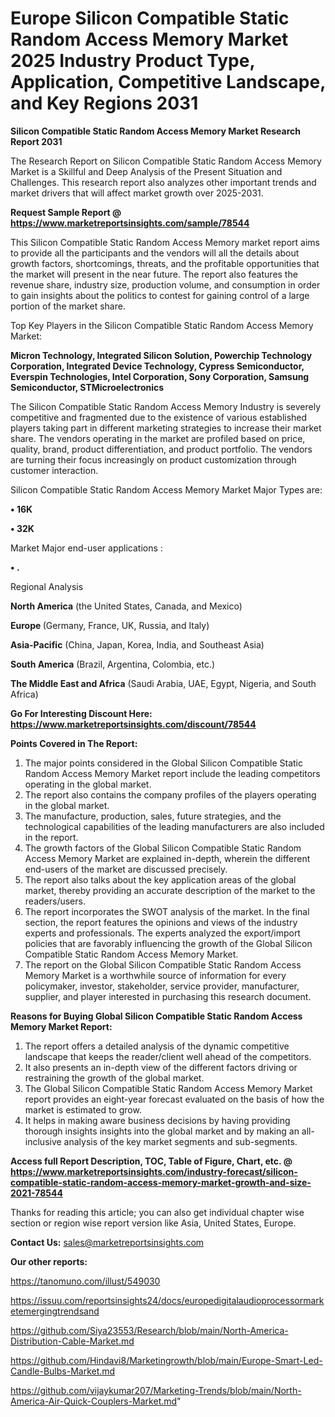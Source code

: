 # Europe Silicon Compatible Static Random Access Memory Market 2025 Industry Product Type, Application, Competitive Landscape, and Key Regions 2031

<strong>Silicon Compatible Static Random Access Memory Market Research Report 2031</strong>

The Research Report on Silicon Compatible Static Random Access Memory Market is a Skillful and Deep Analysis of the Present Situation and Challenges. This research report also analyzes other important trends and market drivers that will affect market growth over 2025-2031.

<strong>Request Sample Report @ <a href=https://www.marketreportsinsights.com/sample/78544>https://www.marketreportsinsights.com/sample/78544</a></strong>

This Silicon Compatible Static Random Access Memory market report aims to provide all the participants and the vendors will all the details about growth factors, shortcomings, threats, and the profitable opportunities that the market will present in the near future. The report also features the revenue share, industry size, production volume, and consumption in order to gain insights about the politics to contest for gaining control of a large portion of the market share.

Top Key Players in the Silicon Compatible Static Random Access Memory Market:

<strong>Micron Technology, Integrated Silicon Solution, Powerchip Technology Corporation, Integrated Device Technology, Cypress Semiconductor, Everspin Technologies, Intel Corporation, Sony Corporation, Samsung Semiconductor, STMicroelectronics</strong>

The Silicon Compatible Static Random Access Memory Industry is severely competitive and fragmented due to the existence of various established players taking part in different marketing strategies to increase their market share. The vendors operating in the market are profiled based on price, quality, brand, product differentiation, and product portfolio. The vendors are turning their focus increasingly on product customization through customer interaction.

Silicon Compatible Static Random Access Memory Market Major Types are:

<strong>• 16K

• 32K</strong>

Market Major end-user applications :

<strong>• .</strong>

Regional Analysis

</u><strong><b>North America</b></strong> (the United States, Canada, and Mexico)

<strong><b>Europe </b></strong>(Germany, France, UK, Russia, and Italy)

<strong><b>Asia-Pacific</b></strong> (China, Japan, Korea, India, and Southeast Asia)

<strong><b>South America</b></strong> (Brazil, Argentina, Colombia, etc.)

<strong><b>The Middle East and Africa</b></strong> (Saudi Arabia, UAE, Egypt, Nigeria, and South Africa)

<strong>Go For Interesting Discount Here: <a href=https://www.marketreportsinsights.com/discount/78544>https://www.marketreportsinsights.com/discount/78544</a></strong>

<strong>Points Covered in The Report:</strong>
<ol>
  <li>The major points considered in the Global Silicon Compatible Static Random Access Memory Market report include the leading competitors operating in the global market.</li>
  <li>The report also contains the company profiles of the players operating in the global market.</li>
  <li>The manufacture, production, sales, future strategies, and the technological capabilities of the leading manufacturers are also included in the report.</li>
  <li>The growth factors of the Global Silicon Compatible Static Random Access Memory Market are explained in-depth, wherein the different end-users of the market are discussed precisely.</li>
  <li>The report also talks about the key application areas of the global market, thereby providing an accurate description of the market to the readers/users.</li>
  <li>The report incorporates the SWOT analysis of the market. In the final section, the report features the opinions and views of the industry experts and professionals. The experts analyzed the export/import policies that are favorably influencing the growth of the Global Silicon Compatible Static Random Access Memory Market.</li>
  <li>The report on the Global Silicon Compatible Static Random Access Memory Market is a worthwhile source of information for every policymaker, investor, stakeholder, service provider, manufacturer, supplier, and player interested in purchasing this research document.</li>
</ol>
<strong>Reasons for Buying Global Silicon Compatible Static Random Access Memory Market Report:</strong>

<ol>
  <li>The report offers a detailed analysis of the dynamic competitive landscape that keeps the reader/client well ahead of the competitors.</li>
  <li>It also presents an in-depth view of the different factors driving or restraining the growth of the global market.</li>
  <li>The Global Silicon Compatible Static Random Access Memory Market report provides an eight-year forecast evaluated on the basis of how the market is estimated to grow.</li>
  <li>It helps in making aware business decisions by having providing thorough insights insights into the global market and by making an all-inclusive analysis of the key market segments and sub-segments.</li>
</ol>
<strong>Access full Report Description, TOC, Table of Figure, Chart, etc. @ <a href=https://www.marketreportsinsights.com/industry-forecast/silicon-compatible-static-random-access-memory-market-growth-and-size-2021-78544>https://www.marketreportsinsights.com/industry-forecast/silicon-compatible-static-random-access-memory-market-growth-and-size-2021-78544</a></strong>


Thanks for reading this article; you can also get individual chapter wise section or region wise report version like Asia, United States, Europe.

<strong>Contact Us:</strong>
sales@marketreportsinsights.com

<strong>Our other reports:</strong>

<a href=https://tanomuno.com/illust/549030>https://tanomuno.com/illust/549030</a>

<a href=https://issuu.com/reportsinsights24/docs/europedigitalaudioprocessormarketemergingtrendsand>https://issuu.com/reportsinsights24/docs/europedigitalaudioprocessormarketemergingtrendsand</a>

<a href=https://github.com/Siya23553/Research/blob/main/North-America-Distribution-Cable-Market.md>https://github.com/Siya23553/Research/blob/main/North-America-Distribution-Cable-Market.md</a>

<a href=https://github.com/Hindavi8/Marketingrowth/blob/main/Europe-Smart-Led-Candle-Bulbs-Market.md>https://github.com/Hindavi8/Marketingrowth/blob/main/Europe-Smart-Led-Candle-Bulbs-Market.md</a>

<a href=https://github.com/vijaykumar207/Marketing-Trends/blob/main/North-America-Air-Quick-Couplers-Market.md>https://github.com/vijaykumar207/Marketing-Trends/blob/main/North-America-Air-Quick-Couplers-Market.md</a>"
